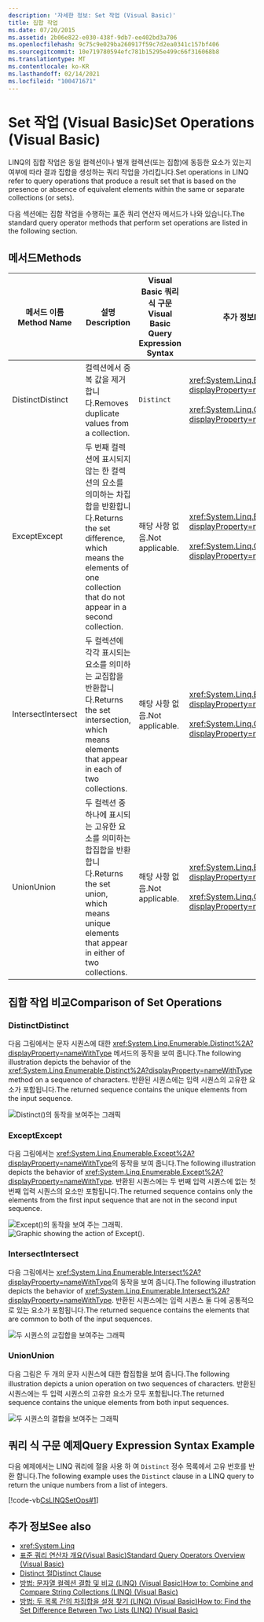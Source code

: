```yaml
---
description: '자세한 정보: Set 작업 (Visual Basic)'
title: 집합 작업
ms.date: 07/20/2015
ms.assetid: 2b06e822-e030-438f-9db7-ee402bd3a706
ms.openlocfilehash: 9c75c9e029ba260917f59c7d2ea0341c157bf406
ms.sourcegitcommit: 10e719780594efc781b15295e499c66f316068b8
ms.translationtype: MT
ms.contentlocale: ko-KR
ms.lasthandoff: 02/14/2021
ms.locfileid: "100471671"
---
```

# <a name="set-operations-visual-basic"></a><span data-ttu-id="44999-103">Set 작업 (Visual Basic)</span><span class="sxs-lookup"><span data-stu-id="44999-103">Set Operations (Visual Basic)</span></span>

<span data-ttu-id="44999-104">LINQ의 집합 작업은 동일 컬렉션이나 별개 컬렉션(또는 집합)에 동등한 요소가 있는지 여부에 따라 결과 집합을 생성하는 쿼리 작업을 가리킵니다.</span><span class="sxs-lookup"><span data-stu-id="44999-104">Set operations in LINQ refer to query operations that produce a result set that is based on the presence or absence of equivalent elements within the same or separate collections (or sets).</span></span>

<span data-ttu-id="44999-105">다음 섹션에는 집합 작업을 수행하는 표준 쿼리 연산자 메서드가 나와 있습니다.</span><span class="sxs-lookup"><span data-stu-id="44999-105">The standard query operator methods that perform set operations are listed in the following section.</span></span>

## <a name="methods"></a><span data-ttu-id="44999-106">메서드</span><span class="sxs-lookup"><span data-stu-id="44999-106">Methods</span></span>

|<span data-ttu-id="44999-107">메서드 이름</span><span class="sxs-lookup"><span data-stu-id="44999-107">Method Name</span></span>|<span data-ttu-id="44999-108">설명</span><span class="sxs-lookup"><span data-stu-id="44999-108">Description</span></span>|<span data-ttu-id="44999-109">Visual Basic 쿼리 식 구문</span><span class="sxs-lookup"><span data-stu-id="44999-109">Visual Basic Query Expression Syntax</span></span>|<span data-ttu-id="44999-110">추가 정보</span><span class="sxs-lookup"><span data-stu-id="44999-110">More Information</span></span>|
|-----------------|-----------------|------------------------------------------|----------------------|
|<span data-ttu-id="44999-111">Distinct</span><span class="sxs-lookup"><span data-stu-id="44999-111">Distinct</span></span>|<span data-ttu-id="44999-112">컬렉션에서 중복 값을 제거합니다.</span><span class="sxs-lookup"><span data-stu-id="44999-112">Removes duplicate values from a collection.</span></span>|`Distinct`|<xref:System.Linq.Enumerable.Distinct%2A?displayProperty=nameWithType><br /><br /> <xref:System.Linq.Queryable.Distinct%2A?displayProperty=nameWithType>|
|<span data-ttu-id="44999-113">Except</span><span class="sxs-lookup"><span data-stu-id="44999-113">Except</span></span>|<span data-ttu-id="44999-114">두 번째 컬렉션에 표시되지 않는 한 컬렉션의 요소를 의미하는 차집합을 반환합니다.</span><span class="sxs-lookup"><span data-stu-id="44999-114">Returns the set difference, which means the elements of one collection that do not appear in a second collection.</span></span>|<span data-ttu-id="44999-115">해당 사항 없음.</span><span class="sxs-lookup"><span data-stu-id="44999-115">Not applicable.</span></span>|<xref:System.Linq.Enumerable.Except%2A?displayProperty=nameWithType><br /><br /> <xref:System.Linq.Queryable.Except%2A?displayProperty=nameWithType>|
|<span data-ttu-id="44999-116">Intersect</span><span class="sxs-lookup"><span data-stu-id="44999-116">Intersect</span></span>|<span data-ttu-id="44999-117">두 컬렉션에 각각 표시되는 요소를 의미하는 교집합을 반환합니다.</span><span class="sxs-lookup"><span data-stu-id="44999-117">Returns the set intersection, which means elements that appear in each of two collections.</span></span>|<span data-ttu-id="44999-118">해당 사항 없음.</span><span class="sxs-lookup"><span data-stu-id="44999-118">Not applicable.</span></span>|<xref:System.Linq.Enumerable.Intersect%2A?displayProperty=nameWithType><br /><br /> <xref:System.Linq.Queryable.Intersect%2A?displayProperty=nameWithType>|
|<span data-ttu-id="44999-119">Union</span><span class="sxs-lookup"><span data-stu-id="44999-119">Union</span></span>|<span data-ttu-id="44999-120">두 컬렉션 중 하나에 표시되는 고유한 요소를 의미하는 합집합을 반환합니다.</span><span class="sxs-lookup"><span data-stu-id="44999-120">Returns the set union, which means unique elements that appear in either of two collections.</span></span>|<span data-ttu-id="44999-121">해당 사항 없음.</span><span class="sxs-lookup"><span data-stu-id="44999-121">Not applicable.</span></span>|<xref:System.Linq.Enumerable.Union%2A?displayProperty=nameWithType><br /><br /> <xref:System.Linq.Queryable.Union%2A?displayProperty=nameWithType>|

## <a name="comparison-of-set-operations"></a><span data-ttu-id="44999-122">집합 작업 비교</span><span class="sxs-lookup"><span data-stu-id="44999-122">Comparison of Set Operations</span></span>

### <a name="distinct"></a><span data-ttu-id="44999-123">Distinct</span><span class="sxs-lookup"><span data-stu-id="44999-123">Distinct</span></span>

<span data-ttu-id="44999-124">다음 그림에서는 문자 시퀀스에 대한 <xref:System.Linq.Enumerable.Distinct%2A?displayProperty=nameWithType> 메서드의 동작을 보여 줍니다.</span><span class="sxs-lookup"><span data-stu-id="44999-124">The following illustration depicts the behavior of the <xref:System.Linq.Enumerable.Distinct%2A?displayProperty=nameWithType> method on a sequence of characters.</span></span> <span data-ttu-id="44999-125">반환된 시퀀스에는 입력 시퀀스의 고유한 요소가 포함됩니다.</span><span class="sxs-lookup"><span data-stu-id="44999-125">The returned sequence contains the unique elements from the input sequence.</span></span>

![Distinct()의 동작을 보여주는 그래픽](./media/set-operations/distinct-method-behavior.png)

### <a name="except"></a><span data-ttu-id="44999-127">Except</span><span class="sxs-lookup"><span data-stu-id="44999-127">Except</span></span>

<span data-ttu-id="44999-128">다음 그림에서는 <xref:System.Linq.Enumerable.Except%2A?displayProperty=nameWithType>의 동작을 보여 줍니다.</span><span class="sxs-lookup"><span data-stu-id="44999-128">The following illustration depicts the behavior of <xref:System.Linq.Enumerable.Except%2A?displayProperty=nameWithType>.</span></span> <span data-ttu-id="44999-129">반환된 시퀀스에는 두 번째 입력 시퀀스에 없는 첫 번째 입력 시퀀스의 요소만 포함됩니다.</span><span class="sxs-lookup"><span data-stu-id="44999-129">The returned sequence contains only the elements from the first input sequence that are not in the second input sequence.</span></span>

<span data-ttu-id="44999-130">![Except&#40;&#41;의 동작을 보여 주는 그래픽.](./media/set-operations/except-behavior-graphic.png "Except의 동작을 보여 줍니다.")</span><span class="sxs-lookup"><span data-stu-id="44999-130">![Graphic showing the action of Except&#40;&#41;.](./media/set-operations/except-behavior-graphic.png "Shows the behavior of Except.")</span></span>

### <a name="intersect"></a><span data-ttu-id="44999-131">Intersect</span><span class="sxs-lookup"><span data-stu-id="44999-131">Intersect</span></span>

<span data-ttu-id="44999-132">다음 그림에서는 <xref:System.Linq.Enumerable.Intersect%2A?displayProperty=nameWithType>의 동작을 보여 줍니다.</span><span class="sxs-lookup"><span data-stu-id="44999-132">The following illustration depicts the behavior of <xref:System.Linq.Enumerable.Intersect%2A?displayProperty=nameWithType>.</span></span> <span data-ttu-id="44999-133">반환된 시퀀스에는 입력 시퀀스 둘 다에 공통적으로 있는 요소가 포함됩니다.</span><span class="sxs-lookup"><span data-stu-id="44999-133">The returned sequence contains the elements that are common to both of the input sequences.</span></span>

![두 시퀀스의 교집합을 보여주는 그래픽](./media/set-operations/intersection-two-sequences.png)

### <a name="union"></a><span data-ttu-id="44999-135">Union</span><span class="sxs-lookup"><span data-stu-id="44999-135">Union</span></span>

<span data-ttu-id="44999-136">다음 그림은 두 개의 문자 시퀀스에 대한 합집합을 보여 줍니다.</span><span class="sxs-lookup"><span data-stu-id="44999-136">The following illustration depicts a union operation on two sequences of characters.</span></span> <span data-ttu-id="44999-137">반환된 시퀀스에는 두 입력 시퀀스의 고유한 요소가 모두 포함됩니다.</span><span class="sxs-lookup"><span data-stu-id="44999-137">The returned sequence contains the unique elements from both input sequences.</span></span>

![두 시퀀스의 결합을 보여주는 그래픽](./media/set-operations/union-operation-two-sequences.png)

## <a name="query-expression-syntax-example"></a><span data-ttu-id="44999-139">쿼리 식 구문 예제</span><span class="sxs-lookup"><span data-stu-id="44999-139">Query Expression Syntax Example</span></span>

<span data-ttu-id="44999-140">다음 예제에서는 LINQ 쿼리에 절을 사용 하 여 `Distinct` 정수 목록에서 고유 번호를 반환 합니다.</span><span class="sxs-lookup"><span data-stu-id="44999-140">The following example uses the `Distinct` clause in a LINQ query to return the unique numbers from a list of integers.</span></span>

[!code-vb[CsLINQSetOps#1](~/samples/snippets/visualbasic/VS_Snippets_VBCSharp/CsLINQSetOps/VB/setops.vb#1)]

## <a name="see-also"></a><span data-ttu-id="44999-141">추가 정보</span><span class="sxs-lookup"><span data-stu-id="44999-141">See also</span></span>

- <xref:System.Linq>
- [<span data-ttu-id="44999-142">표준 쿼리 연산자 개요(Visual Basic)</span><span class="sxs-lookup"><span data-stu-id="44999-142">Standard Query Operators Overview (Visual Basic)</span></span>](standard-query-operators-overview.md)
- [<span data-ttu-id="44999-143">Distinct 절</span><span class="sxs-lookup"><span data-stu-id="44999-143">Distinct Clause</span></span>](../../../language-reference/queries/distinct-clause.md)
- [<span data-ttu-id="44999-144">방법: 문자열 컬렉션 결합 및 비교 (LINQ) (Visual Basic)</span><span class="sxs-lookup"><span data-stu-id="44999-144">How to: Combine and Compare String Collections (LINQ) (Visual Basic)</span></span>](how-to-combine-and-compare-string-collections-linq.md)
- [<span data-ttu-id="44999-145">방법: 두 목록 간의 차집합을 설정 찾기 (LINQ) (Visual Basic)</span><span class="sxs-lookup"><span data-stu-id="44999-145">How to: Find the Set Difference Between Two Lists (LINQ) (Visual Basic)</span></span>](how-to-find-the-set-difference-between-two-lists-linq.md)
